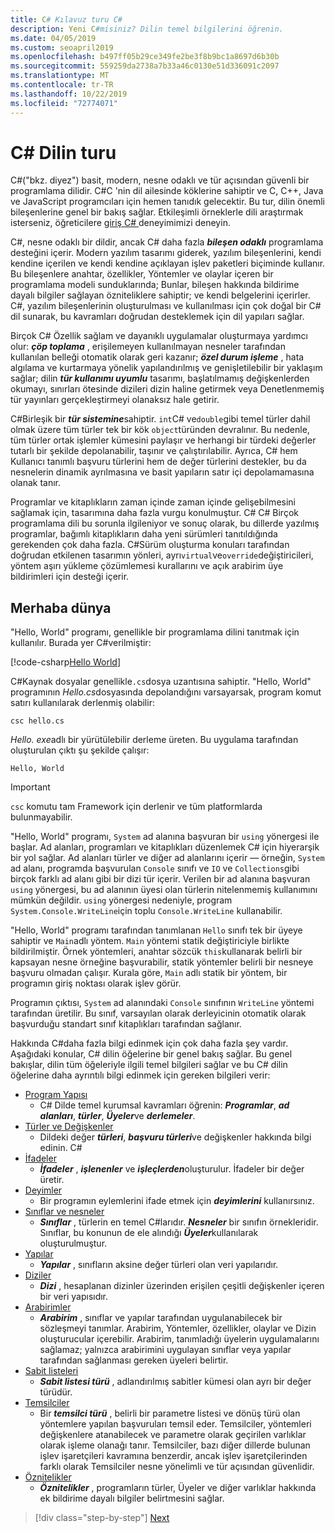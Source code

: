 ```yaml
---
title: C# Kılavuz turu C#
description: Yeni C#misiniz? Dilin temel bilgilerini öğrenin.
ms.date: 04/05/2019
ms.custom: seoapril2019
ms.openlocfilehash: b497ff05b29ce349fe2be3f8b9bc1a8697d6b30b
ms.sourcegitcommit: 559259da2738a7b33a46c0130e51d336091c2097
ms.translationtype: MT
ms.contentlocale: tr-TR
ms.lasthandoff: 10/22/2019
ms.locfileid: "72774071"
---
```

# <a name="a-tour-of-the-c-language"></a>C# Dilin turu

C#("bkz. diyez") basit, modern, nesne odaklı ve tür açısından güvenli bir programlama dilidir. C#C 'nin dil ailesinde köklerine sahiptir ve C, C++, Java ve JavaScript programcıları için hemen tanıdık gelecektir. Bu tur, dilin önemli bileşenlerine genel bir bakış sağlar. Etkileşimli örneklerle dili araştırmak isterseniz, öğreticilere [giriş C# ](../tutorials/intro-to-csharp/index.md) deneyimimizi deneyin.

C#, nesne odaklı bir dildir, ancak C# daha fazla ***bileşen odaklı*** programlama desteğini içerir. Modern yazılım tasarımı giderek, yazılım bileşenlerini, kendi kendine içerilen ve kendi kendine açıklayan işlev paketleri biçiminde kullanır. Bu bileşenlere anahtar, özellikler, Yöntemler ve olaylar içeren bir programlama modeli sunduklarında; Bunlar, bileşen hakkında bildirime dayalı bilgiler sağlayan özniteliklere sahiptir; ve kendi belgelerini içerirler. C#, yazılım bileşenlerinin oluşturulması ve kullanılması için çok doğal bir C# dil sunarak, bu kavramları doğrudan desteklemek için dil yapıları sağlar.

Birçok C# Özellik sağlam ve dayanıklı uygulamalar oluşturmaya yardımcı olur: ***çöp toplama*** , erişilemeyen kullanılmayan nesneler tarafından kullanılan belleği otomatik olarak geri kazanır; ***özel durum işleme*** , hata algılama ve kurtarmaya yönelik yapılandırılmış ve genişletilebilir bir yaklaşım sağlar; dilin ***tür kullanımı uyumlu*** tasarımı, başlatılmamış değişkenlerden okumayı, sınırları ötesinde dizileri dizin haline getirmek veya Denetlenmemiş tür yayınları gerçekleştirmeyi olanaksız hale getirir.

C#Birleşik bir ***tür sistemine***sahiptir. `int`C# ve`double`gibi temel türler dahil olmak üzere tüm türler tek bir kök `object`türünden devralınır. Bu nedenle, tüm türler ortak işlemler kümesini paylaşır ve herhangi bir türdeki değerler tutarlı bir şekilde depolanabilir, taşınır ve çalıştırılabilir. Ayrıca, C# hem Kullanıcı tanımlı başvuru türlerini hem de değer türlerini destekler, bu da nesnelerin dinamik ayrılmasına ve basit yapıların satır içi depolamamasına olanak tanır.

Programlar ve kitaplıkların zaman içinde zaman içinde gelişebilmesini sağlamak için, tasarımına daha fazla vurgu konulmuştur. C# C# Birçok programlama dili bu sorunla ilgileniyor ve sonuç olarak, bu dillerde yazılmış programlar, bağımlı kitaplıkların daha yeni sürümleri tanıtıldığında gerekenden çok daha fazla. C#Sürüm oluşturma konuları tarafından doğrudan etkilenen tasarımın yönleri, ayrı`virtual`ve`override`değiştiricileri, yöntem aşırı yükleme çözümlemesi kurallarını ve açık arabirim üye bildirimleri için desteği içerir.

## <a name="hello-world"></a>Merhaba dünya

"Hello, World" programı, genellikle bir programlama dilini tanıtmak için kullanılır. Burada yer C#verilmiştir:

[!code-csharp[Hello World](~/samples/snippets/csharp/tour/hello/Program.cs)]

C#Kaynak dosyalar genellikle`.cs`dosya uzantısına sahiptir. "Hello, World" programının *Hello.cs*dosyasında depolandığını varsayarsak, program komut satırı kullanılarak derlenmiş olabilir:

```console
csc hello.cs
```

*Hello. exe*adlı bir yürütülebilir derleme üreten. Bu uygulama tarafından oluşturulan çıktı şu şekilde çalışır:

```console
Hello, World
```

> [!IMPORTANT]
> `csc` komutu tam Framework için derlenir ve tüm platformlarda bulunmayabilir.

"Hello, World" programı, `System` ad alanına başvuran bir `using` yönergesi ile başlar. Ad alanları, programları ve kitaplıkları düzenlemek C# için hiyerarşik bir yol sağlar. Ad alanları türler ve diğer ad alanlarını içerir — örneğin, `System` ad alanı, programda başvurulan `Console` sınıfı ve `IO` ve `Collections`gibi birçok farklı ad alanı gibi bir dizi tür içerir. Verilen bir ad alanına başvuran `using` yönergesi, bu ad alanının üyesi olan türlerin nitelenmemiş kullanımını mümkün değildir. `using` yönergesi nedeniyle, program `System.Console.WriteLine`için toplu `Console.WriteLine` kullanabilir.

"Hello, World" programı tarafından tanımlanan `Hello` sınıfı tek bir üyeye sahiptir ve `Main`adlı yöntem. `Main` yöntemi statik değiştiriciyle birlikte bildirilmiştir. Örnek yöntemleri, anahtar sözcük `this`kullanarak belirli bir kapsayan nesne örneğine başvurabilir, statik yöntemler belirli bir nesneye başvuru olmadan çalışır. Kurala göre, `Main` adlı statik bir yöntem, bir programın giriş noktası olarak işlev görür.

Programın çıktısı, `System` ad alanındaki `Console` sınıfının `WriteLine` yöntemi tarafından üretilir. Bu sınıf, varsayılan olarak derleyicinin otomatik olarak başvurduğu standart sınıf kitaplıkları tarafından sağlanır.

Hakkında C#daha fazla bilgi edinmek için çok daha fazla şey vardır. Aşağıdaki konular, C# dilin öğelerine bir genel bakış sağlar. Bu genel bakışlar, dilin tüm öğeleriyle ilgili temel bilgileri sağlar ve bu C# dilin öğelerine daha ayrıntılı bilgi edinmek için gereken bilgileri verir:

- [Program Yapısı](program-structure.md)
  - C# Dilde temel kurumsal kavramları öğrenin: ***Programlar***, ***ad alanları***, ***türler***, ***Üyeler***ve ***derlemeler***.
- [Türler ve Değişkenler](types-and-variables.md)
  - Dildeki değer ***türleri***, ***başvuru türleri***ve değişkenler hakkında bilgi edinin. C#
- [İfadeler](expressions.md)
  - ***İfadeler*** , ***işlenenler*** ve ***işleçlerden***oluşturulur. İfadeler bir değer üretir.
- [Deyimler](statements.md)
  - Bir programın eylemlerini ifade etmek için ***deyimlerini*** kullanırsınız.
- [Sınıflar ve nesneler](classes-and-objects.md)
  - ***Sınıflar*** , türlerin en temel C#larıdır. ***Nesneler*** bir sınıfın örnekleridir. Sınıflar, bu konunun de ele alındığı ***Üyeler***kullanılarak oluşturulmuştur.
- [Yapılar](structs.md)
  - ***Yapılar*** , sınıfların aksine değer türleri olan veri yapılarıdır.
- [Diziler](arrays.md)
  - ***Dizi*** , hesaplanan dizinler üzerinden erişilen çeşitli değişkenler içeren bir veri yapısıdır.
- [Arabirimler](interfaces.md)
  - ***Arabirim*** , sınıflar ve yapılar tarafından uygulanabilecek bir sözleşmeyi tanımlar. Arabirim, Yöntemler, özellikler, olaylar ve Dizin oluşturucular içerebilir. Arabirim, tanımladığı üyelerin uygulamalarını sağlamaz; yalnızca arabirimini uygulayan sınıflar veya yapılar tarafından sağlanması gereken üyeleri belirtir.
- [Sabit listeleri](enums.md)
  - ***Sabit listesi türü*** , adlandırılmış sabitler kümesi olan ayrı bir değer türüdür.
- [Temsilciler](delegates.md)
  - Bir ***temsilci türü*** , belirli bir parametre listesi ve dönüş türü olan yöntemlere yapılan başvuruları temsil eder. Temsilciler, yöntemleri değişkenlere atanabilecek ve parametre olarak geçirilen varlıklar olarak işleme olanağı tanır. Temsilciler, bazı diğer dillerde bulunan işlev işaretçileri kavramına benzerdir, ancak işlev işaretçilerinden farklı olarak Temsilciler nesne yönelimli ve tür açısından güvenlidir.
- [Öznitelikler](attributes.md)
  - ***Öznitelikler*** , programların türler, Üyeler ve diğer varlıklar hakkında ek bildirime dayalı bilgiler belirtmesini sağlar.

> [!div class="step-by-step"]
> [Next](program-structure.md)

